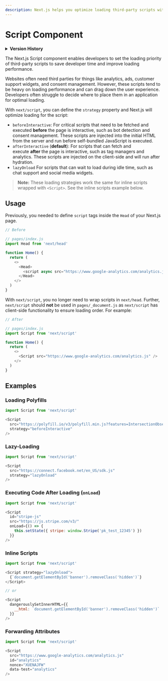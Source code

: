 ```yaml
---
description: Next.js helps you optimize loading third-party scripts with the built-in next/script component.
---
```


# Script Component

<details>
  <summary><b>Version History</b></summary>

| Version   | Changes                   |
| --------- | ------------------------- |
| `v11.0.0` | `next/script` introduced. |

</details>

The Next.js Script component enables developers to set the loading priority of third-party scripts to save developer time and improve loading performance.

Websites often need third parties for things like analytics, ads, customer support widgets, and consent management. However, these scripts tend to be heavy on loading performance and can drag down the user experience. Developers often struggle to decide where to place them in an application for optimal loading.

With `next/script`, you can define the `strategy` property and Next.js will optimize loading for the script:

- `beforeInteractive`: For critical scripts that need to be fetched and executed **before** the page is interactive, such as bot detection and consent management. These scripts are injected into the initial HTML from the server and run before self-bundled JavaScript is executed.
- `afterInteractive` (**default**): For scripts that can fetch and execute **after** the page is interactive, such as tag managers and analytics. These scripts are injected on the client-side and will run after hydration.
- `lazyOnload` For scripts that can wait to load during idle time, such as chat support and social media widgets.

> **Note:** These loading strategies work the same for inline scripts wrapped with `<Script>`. See the inline scripts example below.

## Usage

Previously, you needed to define `script` tags inside the `Head` of your Next.js page.

```js
// Before

// pages/index.js
import Head from 'next/head'

function Home() {
  return (
    <>
      <Head>
        <script async src="https://www.google-analytics.com/analytics.js" />
      </Head>
    </>
  )
}
```

With `next/script`, you no longer need to wrap scripts in `next/head`. Further, `next/script` should **not** be used in `pages/_document.js` as `next/script` has client-side functionality to ensure loading order. For example:

```js
// After

// pages/index.js
import Script from 'next/script'

function Home() {
  return (
    <>
      <Script src="https://www.google-analytics.com/analytics.js" />
    </>
  )
}
```

## Examples

### Loading Polyfills

```js
import Script from 'next/script'

<Script
  src="https://polyfill.io/v3/polyfill.min.js?features=IntersectionObserverEntry%2CIntersectionObserver"
  strategy="beforeInteractive"
/>
```

### Lazy-Loading

```js
import Script from 'next/script'

<Script
  src="https://connect.facebook.net/en_US/sdk.js"
  strategy="lazyOnload"
/>
```

### Executing Code After Loading (`onLoad`)

```js
import Script from 'next/script'

<Script
  id="stripe-js"
  src="https://js.stripe.com/v3/"
  onLoad={() => {
    this.setState({ stripe: window.Stripe('pk_test_12345') })
  }}
/>
```

### Inline Scripts

```js
import Script from 'next/script'

<Script strategy="lazyOnload">
  {`document.getElementById('banner').removeClass('hidden')`}
</Script>

// or

<Script
  dangerouslySetInnerHTML={{
    __html: `document.getElementById('banner').removeClass('hidden')`
  }}
/>
```

### Forwarding Attributes

```js
import Script from 'next/script'

<Script
  src="https://www.google-analytics.com/analytics.js"
  id="analytics"
  nonce="XUENAJFW"
  data-test="analytics"
/>
```
